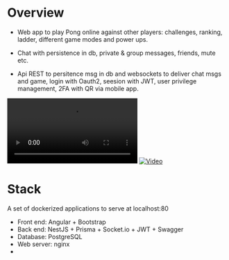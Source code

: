 **Overview**
============

-   Web app to play Pong online against other players: challenges, ranking, ladder, different game modes and power ups.

-   Chat with persistence in db, private & group messages, friends, mute etc.

-   Api REST to persitence msg in db and websockets to deliver chat msgs and game, login with Oauth2, seesion with JWT, user privilege management, 2FA with QR via mobile app.

![Demo](https://em4dri.github.io/42_ft_transcendence/media/demo2.webm)
[![Video](https://em4dri.github.io/42_ft_transcendence/media/branch_struct.png)](https://em4dri.github.io/42_ft_transcendence/media/demo.webm)


**Stack**
=========

A set of dockerized applications to serve at localhost:80

-   Front end: Angular + Bootstrap
-   Back end: NestJS + Prisma + Socket.io + JWT + Swagger
-   Database: PostgreSQL
-   Web server: nginx
-
